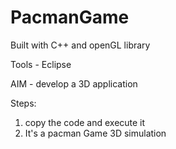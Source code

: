 # PacmanGame

Built with C++ and openGL library

Tools - Eclipse

AIM - develop a 3D application 

Steps: 
1. copy the code and execute it
2. It's a pacman Game 3D simulation

